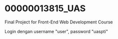 # 00000013815_UAS
Final Project for Front-End Web Development Course

Login dengan username "user",
password "uaspti"
